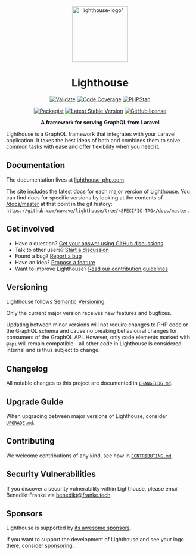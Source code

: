 <div align="center">
  <a href="https://www.lighthouse-php.com">
    <img src="./logo.png" alt=lighthouse-logo" width="150" height="150">
  </a>
</div>

<div align="center">

# Lighthouse

[![Validate](https://github.com/nuwave/lighthouse/workflows/Validate/badge.svg)](https://github.com/nuwave/lighthouse/actions)
[![Code Coverage](https://codecov.io/gh/nuwave/lighthouse/branch/master/graph/badge.svg)](https://codecov.io/gh/nuwave/lighthouse)
[![PHPStan](https://img.shields.io/badge/PHPStan-enabled-brightgreen.svg?style=flat)](https://github.com/phpstan/phpstan)

[![Packagist](https://img.shields.io/packagist/dt/nuwave/lighthouse.svg)](https://packagist.org/packages/nuwave/lighthouse)
[![Latest Stable Version](https://poser.pugx.org/nuwave/lighthouse/v/stable)](https://packagist.org/packages/nuwave/lighthouse)
[![GitHub license](https://img.shields.io/github/license/nuwave/lighthouse.svg)](https://github.com/nuwave/lighthouse/blob/master/LICENSE)

**A framework for serving GraphQL from Laravel**

</div>

Lighthouse is a GraphQL framework that integrates with your Laravel application.
It takes the best ideas of both and combines them to solve common tasks with ease
and offer flexibility when you need it.

## Documentation

The documentation lives at [lighthouse-php.com](https://lighthouse-php.com).

The site includes the latest docs for each major version of Lighthouse.
You can find docs for specific versions by looking at the contents of [/docs/master](/docs/master)
at that point in the git history: `https://github.com/nuwave/lighthouse/tree/<SPECIFIC-TAG>/docs/master`.

## Get involved

- Have a question? [Get your answer using GitHub discussions](https://github.com/nuwave/lighthouse/discussions/new?category=q-a)
- Talk to other users? [Start a discussion](https://github.com/nuwave/lighthouse/discussions/new?category=general)
- Found a bug? [Report a bug](https://github.com/nuwave/lighthouse/issues/new?template=bug_report.md)
- Have an idea? [Propose a feature](https://github.com/nuwave/lighthouse/issues/new?template=feature_proposal.md)
- Want to improve Lighthouse? [Read our contribution guidelines](https://github.com/nuwave/lighthouse/blob/master/CONTRIBUTING.md)

## Versioning

Lighthouse follows [Semantic Versioning](https://semver.org/spec/v2.0.0.html).

Only the current major version receives new features and bugfixes.

Updating between minor versions will not require changes to PHP code or the GraphQL schema
and cause no breaking behavioural changes for consumers of the GraphQL API.
However, only code elements marked with `@api` will remain compatible - all other code in
Lighthouse is considered internal and is thus subject to change.

## Changelog

All notable changes to this project are documented in [`CHANGELOG.md`](CHANGELOG.md).

## Upgrade Guide

When upgrading between major versions of Lighthouse, consider [`UPGRADE.md`](UPGRADE.md).

## Contributing

We welcome contributions of any kind, see how in [`CONTRIBUTING.md`](CONTRIBUTING.md).

## Security Vulnerabilities

If you discover a security vulnerability within Lighthouse,
please email Benedikt Franke via [benedikt@franke.tech](mailto:benedikt@franke.tech).

## Sponsors

Lighthouse is supported by [its awesome sponsors](https://lighthouse-php.com/sponsors).

If you want to support the development of Lighthouse and see your logo there, consider [sponsoring](https://github.com/sponsors/spawnia).
